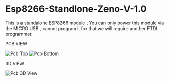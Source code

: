 # Esp8266-Standlone-Zeno-V-1.0
This is a standalone ESP8266 module , You can only power this module via the MICRO USB , cannot program it for that we will require another FTDI programmer. 


PCB VIEW 

![Pcb Top](https://user-images.githubusercontent.com/25906435/117949297-9afc6880-b32f-11eb-8de0-e6b6c521559d.png)
![Pcb Bottom](https://user-images.githubusercontent.com/25906435/117949456-c4b58f80-b32f-11eb-9aa7-af5af5183440.png)

3D VIEW 

![Pcb 3D View](https://user-images.githubusercontent.com/25906435/117949578-e282f480-b32f-11eb-98e8-7d111106c9ca.png)
